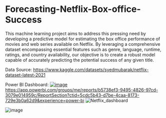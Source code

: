 # Forecasting-Netflix-Box-office-Success

This machine learning project aims to address this pressing need by developing a predictive model for estimating the box office performance of movies and web series available on Netflix. By leveraging a comprehensive dataset encompassing essential features such as genre, language, runtime, ratings, and country availability, our objective is to create a robust model capable of accurately predicting the potential success of any given title.

Data Source: https://www.kaggle.com/datasets/syedmubarak/netflix-dataset-latest-2021

Power BI Dashboard: [![image](https://github.com/vaishsr005/Forecasting-Netflix-Box-office-Success/assets/157328840/4cb2ed55-31a8-49ba-bf9f-16414b714d07)](https://app.powerbi.com/groups/me/reports/b5738ef3-9495-4826-97cd-3079e014959c/ReportSection?ctid=5cdc5b43-d7be-4caa-8173-729e3b0a62d9&experience=power-bi)https://app.powerbi.com/groups/me/reports/b5738ef3-9495-4826-97cd-3079e014959c/ReportSection?ctid=5cdc5b43-d7be-4caa-8173-729e3b0a62d9&experience=power-bi
![Netflix_dashboard](https://github.com/vaishsr005/Forecasting-Netflix-Box-office-Success/assets/157328840/db36f6a9-ea44-477c-98d3-76a8d0babf87)

![image](https://github.com/vaishsr005/Forecasting-Netflix-Box-office-Success/assets/157328840/d5b57208-d22d-40f8-a268-3a0b009e9936)
